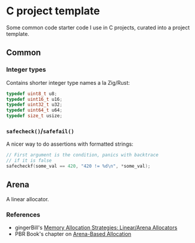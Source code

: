 # C project template

Some common code starter code I use in C projects, curated into a project template.

## Common

### Integer types

Contains shorter integer type names a la Zig/Rust:

```C
typedef uint8_t u8;
typedef uint16_t u16;
typedef uint32_t u32;
typedef uint64_t u64;
typedef size_t usize;
```

### `safecheck()`/`safefail()`

A nicer way to do assertions with formatted strings:

```C
// First argument is the condition, panics with backtrace
// if it is false
safecheckf(some_val == 420, "420 != %d\n", *some_val);
```

## Arena

A linear allocator.

### References

- gingerBill's [Memory Allocation Strategies: Linear/Arena Allocators](https://www.gingerbill.org/article/2019/02/08/memory-allocation-strategies-002/)
- PBR Book's chapter on [Arena-Based Allocation](https://www.pbr-book.org/3ed-2018/Utilities/Memory_Management#Arena-BasedAllocation)

##
